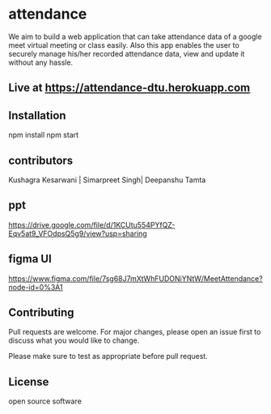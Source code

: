 # attendance 
We aim to build a web application that can take attendance data of a google meet virtual meeting or class easily. Also this app enables the user to securely manage his/her recorded attendance data, view and update it  without any hassle.

## Live at https://attendance-dtu.herokuapp.com

## Installation

npm install 
npm start

## contributors
 
 Kushagra Kesarwani |
Simarpreet Singh| Deepanshu Tamta


## ppt 
https://drive.google.com/file/d/1KCUtu554PYfQZ-Eqv5at9_VFOdpsQ5g9/view?usp=sharing

## figma UI
https://www.figma.com/file/7sg68J7mXtWhFUDONiYNtW/MeetAttendance?node-id=0%3A1


## Contributing
Pull requests are welcome. For major changes, please open an issue first to discuss what you would like to change.

Please make sure to test as appropriate before pull request.

## License
open source software 
